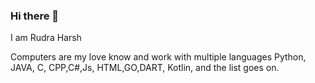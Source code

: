 ### Hi there 👋
I am Rudra Harsh 

Computers are my love 
know and work with multiple languages Python, JAVA, C, CPP,C#,Js, HTML,GO,DART, Kotlin, and the list goes on.
<!--
**RudraHarsh/RudraHarsh** is a ✨ _special_ ✨ repository because its `README.md` (this file) appears on your GitHub profile.

Here are some ideas to get you started:

- 🔭 I’m currently working on ...
- 🌱 I’m currently learning ...
- 👯 I’m looking to collaborate on ...
- 🤔 I’m looking for help with ...
- 💬 Ask me about ...
- 📫 How to reach me: ...
- 😄 Pronouns: ...
- ⚡ Fun fact: ...
-->
